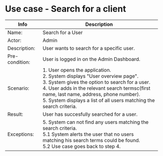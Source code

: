 # Use case - Search for a client
| Info | Description |
| --- | --- |
| Name: | Search for a User |
| Actor: | Admin |
| Description: | User wants to search for a specific user. |
| Pre-condition: | User is logged in on the Admin Dashboard.  |
| Scenario: | 1. User opens the application. <br> 2. System displays "User overview page". <br> 3. System gives the option to search for a user. <br> 4. User adds in the relevant search termsc(first name, last name, address, phone number). <br> 5. System displays a list of all users matching the search criteria.  | 
| Result: | User has succesfully searched for a user. |
| Exceptions: | 5. System can not find any users matching the search criteria. <br> 5.1 System alerts the user that no users matching his search terms could be found. <br> 5.2 Use case goes back to step 4. |

